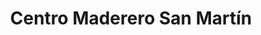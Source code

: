 ---
title: "Centro Maderero San Martín"
url: /caracas/centro-maderero-san-martin/
shop: Baustoffe
---